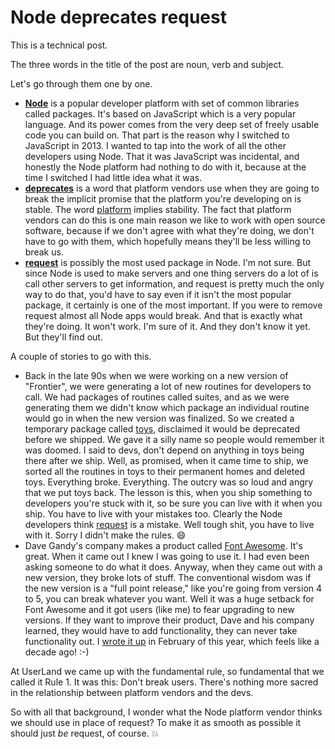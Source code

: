 # Node deprecates request
This is a technical post. 

The three words in the title of the post are noun, verb and subject. 

Let's go through them one by one.
* <b><a href="https://nodejs.org/">Node</a></b> is a popular developer platform with set of common libraries called packages. It's based on JavaScript which is a very popular language. And its power comes from the very deep set of freely usable code you can build on. That part is the reason why I switched to JavaScript in 2013. I wanted to tap into the work of all the other developers using Node. That it was JavaScript was incidental, and honestly the Node platform had nothing to do with it, because at the time I switched I had little idea what it was.
* <b><a href="https://techterms.com/definition/deprecated">deprecates</a></b> is a word that platform vendors use when they are going to break the implicit promise that the platform you're developing on is stable. The word <a href="http://scripting.com/davenet/1995/08/22/whatisaplatform.html">platform</a> implies stability. The fact that platform vendors can do this is one main reason we like to work with open source software, because if we don't agree with what they're doing, we don't have to go with them, which hopefully means they'll be less willing to break us.
* <b><a href="https://www.npmjs.com/package/request">request</a></b> is possibly the most used package in Node. I'm not sure. But since Node is used to make servers and one thing servers do a lot of is call other servers to get information, and request is pretty much the only way to do that, you'd have to say even if it isn't the most popular package, it certainly is one of the most important. If you were to remove request almost all Node apps would break. And that is exactly what they're doing. It won't work. I'm sure of it. And they don't know it yet. But they'll find out. 

A couple of stories to go with this.
* Back in the late 90s when we were working on a new version of "Frontier", we were generating a lot of new routines for developers to call. We had packages of routines called suites, and as we were generating them we didn't know which package an individual routine would go in when the new version was finalized. So we created a temporary package called <a href="https://www.google.com/search?q=site%3Ascripting.com+toys">toys</a>, disclaimed it would be deprecated before we shipped. We gave it a silly name so people would remember it was doomed. I said to devs, don't depend on anything in toys being there after we ship. Well, as promised, when it came time to ship, we sorted all the routines in toys to their permanent homes and deleted toys. Everything broke. Everything. The outcry was so loud and angry that we put toys back. The lesson is this, when you ship something to developers you're stuck with it, so be sure you can live with it when you ship. You have to live with your mistakes too. Clearly the Node developers think <a href="https://www.npmjs.com/package/request">request</a> is a mistake. Well tough shit, you have to live with it. Sorry I didn't make the rules. :smile:
* Dave Gandy's company makes a product called <a href="https://fontawesome.com/">Font Awesome</a>. It's great. When it came out I knew I was going to use it. I had even been asking someone to do what it does. Anyway, when they came out with a new version, they broke lots of stuff. The conventional wisdom was if the new version is a "full point release," like you're going from version 4 to 5, you can break whatever you want. Well it was a huge setback for Font Awesome and it got users (like me) to fear upgrading to new versions. If they want to improve their product, Dave and his company learned, they would have to add functionality, they can never take functionality out. I <a href="http://scripting.com/2020/02/16.html#a180941">wrote it up</a> in February of this year, which feels like a decade ago! :-)

At UserLand we came up with the fundamental rule, so fundamental that we called it Rule 1. It was this: Don't break users. There's nothing more sacred in the relationship between platform vendors and the devs. 

So with all that background, I wonder what the Node platform vendor thinks we should use in place of request? To make it as smooth as possible it should just <i>be</i> request, of course. :boom:

